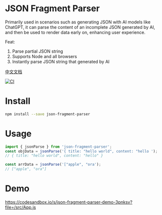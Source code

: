 # JSON Fragment Parser
Primarily used in scenarios such as generating JSON with AI models like ChatGPT, it can parse the content of an incomplete JSON generated by AI, and then be used to render data early on, enhancing user experience.


Feat:

1. Parse partial JSON string
2. Supports Node and all browsers
3. Instantly parse JSON string that generated by AI


[中文文档](./ZH.md)

[![CI](https://github.com/SimonTart/json-fragment-parser/actions/workflows/main.yml/badge.svg)](https://github.com/SimonTart/json-fragment-parser/actions/workflows/main.yml)

# Install
```bash
npm install --save json-fragment-parser
 ```

# Usage
```js
import { jsonParse } from 'json-fragment-parser';
const objData = jsonParse('{ title: "hello world", content: "hello ');
// { title: "hello world", content: "hello" }

const arrData = jsonParse('["apple", "ora');
// ["apple", "ora"]
```

# Demo
https://codesandbox.io/s/json-fragment-parser-demo-3pnksv?file=/src/App.js
